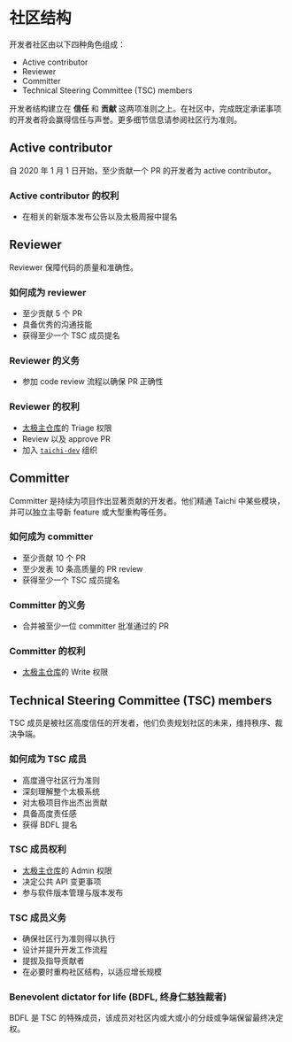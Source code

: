 # 社区结构

开发者社区由以下四种角色组成：

- Active contributor
- Reviewer
- Committer
- Technical Steering Committee (TSC) members

开发者结构建立在 **信任** 和 **贡献** 这两项准则之上。在社区中，完成既定承诺事项的开发者将会赢得信任与声誉。更多细节信息请参阅社区行为准则。

## Active contributor

自 2020 年 1 月 1 日开始，至少贡献一个 PR 的开发者为 active contributor。

### Active contributor 的权利

- 在相关的新版本发布公告以及太极周报中提名

## Reviewer

Reviewer 保障代码的质量和准确性。

### 如何成为 reviewer

- 至少贡献 5 个 PR
- 具备优秀的沟通技能
- 获得至少一个 TSC 成员提名

### Reviewer 的义务

- 参加 code review 流程以确保 PR 正确性

### Reviewer 的权利

- [太极主仓库](https://github.com/taichi-dev/taichi)的 Triage 权限
- Review 以及 approve PR
- 加入 [`taichi-dev`](https://github.com/orgs/taichi-dev/people) 组织

## Committer

Committer 是持续为项目作出显著贡献的开发者。他们精通 Taichi 中某些模块，并可以独立主导新 feature 或大型重构等任务。

### 如何成为 committer

- 至少贡献 10 个 PR
- 至少发表 10 条高质量的 PR review
- 获得至少一个 TSC 成员提名

### Committer 的义务

- 合并被至少一位 committer 批准通过的 PR

### Committer 的权利

- [太极主仓库](https://github.com/taichi-dev/taichi)的 Write 权限

## Technical Steering Committee (TSC) members

TSC 成员是被社区高度信任的开发者，他们负责规划社区的未来，维持秩序、裁决争端。

### 如何成为 TSC 成员

- 高度遵守社区行为准则
- 深刻理解整个太极系统
- 对太极项目作出杰出贡献
- 具备高度责任感
- 获得 BDFL 提名

### TSC 成员权利

- [太极主仓库](https://github.com/taichi-dev/taichi)的 Admin 权限
- 决定公共 API 变更事项
- 参与软件版本管理与版本发布

### TSC 成员义务

- 确保社区行为准则得以执行
- 设计并提升开发工作流程
- 提拔及指导贡献者
- 在必要时重构社区结构，以适应增长规模

### Benevolent dictator for life (BDFL, 终身仁慈独裁者)

BDFL 是 TSC 的特殊成员，该成员对社区内或大或小的分歧或争端保留最终决定权。
